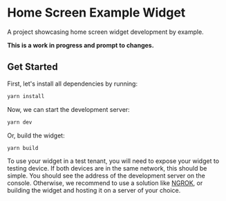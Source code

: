 # Home Screen Example Widget

A project showcasing home screen widget development by example.

**This is a work in progress and prompt to changes.**

## Get Started

First, let's install all dependencies by running:

```sh
yarn install
```

Now, we can start the development server:

```sh
yarn dev
```

Or, build the widget:

```sh
yarn build
```

To use your widget in a test tenant, you will need to expose your widget to testing device. If both devices are in the same network, this should be simple. You should see the address of the development server on the console. Otherwise, we recommend to use a solution like [NGROK](https://ngrok.com/), or building the widget and hosting it on a server of your choice.
